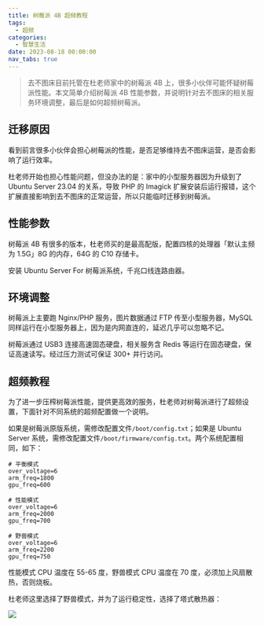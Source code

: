 ```yaml
---
title: 树莓派 4B 超频教程
tags:
  - 超频
categories:
  - 智慧生活
date: 2023-08-18 00:00:00
nav_tabs: true
---
```


> 去不图床目前托管在杜老师家中的树莓派 4B 上，很多小伙伴可能怀疑树莓派性能。本文简单介绍树莓派 4B 性能参数，并说明针对去不图床的相关服务环境调整，最后是如何超频树莓派。

<!-- more -->

## 迁移原因

看到前言很多小伙伴会担心树莓派的性能，是否足够维持去不图床运营，是否会影响了运行效率。

杜老师开始也担心性能问题，但没办法的是：家中的小型服务器因为升级到了 Ubuntu Server 23.04 的关系，导致 PHP 的 Imagick 扩展安装后运行报错，这个扩展直接影响到去不图床的正常运营，所以只能临时迁移到树莓派。

## 性能参数

树莓派 4B 有很多的版本，杜老师买的是最高配版，配置四核的处理器「默认主频为 1.5G」8G 的内存，64G 的 C10 存储卡。

安装 Ubuntu Server For 树莓派系统，千兆口线连路由器。

## 环境调整

树莓派上主要跑 Nginx/PHP 服务，图片数据通过 FTP 传至小型服务器，MySQL 同样运行在小型服务器上，因为是内网直连的，延迟几乎可以忽略不记。

树莓派通过 USB3 连接高速固态硬盘，相关服务含 Redis 等运行在固态硬盘，保证高速读写。经过压力测试可保证 300+ 并行访问。

## 超频教程

为了进一步压榨树莓派性能，提供更高效的服务，杜老师对树莓派进行了超频设置，下面针对不同系统的超频配置做一个说明。

如果是树莓派原版系统，需修改配置文件`/boot/config.txt`；如果是 Ubuntu Server 系统，需修改配置文件`/boot/firmware/config.txt`。两个系统配置相同，如下：

```
# 平衡模式
over_voltage=6
arm_freq=1800
gpu_freq=600

# 性能模式
over_voltage=6
arm_freq=2000
gpu_freq=700

# 野兽模式
over_voltage=6
arm_freq=2200
gpu_freq=750
```

性能模式 CPU 温度在 55-65 度，野兽模式 CPU 温度在 70 度，必须加上风扇散热，否则烧板。

杜老师这里选择了野兽模式，并为了运行稳定性，选择了塔式散热器：

![](https://cdn.dusays.com/2023/08/617-1.jpg)